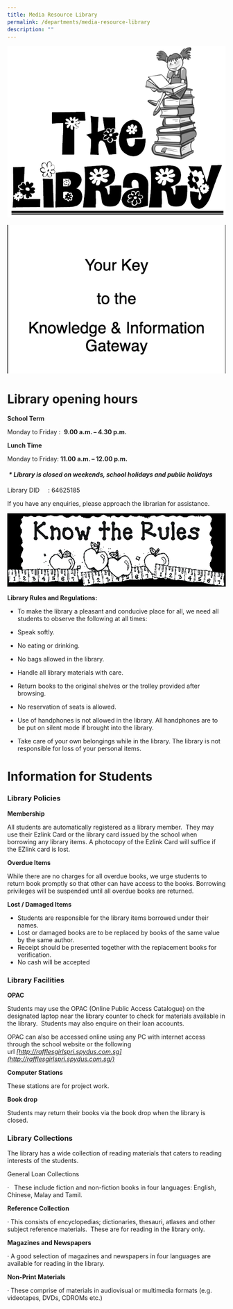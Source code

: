 ```yaml
---
title: Media Resource Library
permalink: /departments/media-resource-library
description: ""
---
```

![](/images/lib.png)

![](/images/lib2.png)

# Library opening hours

**School Term**

Monday to Friday :  **9.00 a.m. – 4.30 p.m.**

**Lunch Time**

Monday to Friday: **11.00 a.m. – 12.00 p.m.**

####  _* Library is closed on weekends, school holidays and public holidays_

Library DID     : 64625185

If you have any enquiries, please approach the librarian for assistance.

![](/images/rules.png)

**Library Rules and Regulations:**

*   To make the library a pleasant and conducive place for all, we need all students to observe the following at all times: 

*   Speak softly.

*   No eating or drinking.

*   No bags allowed in the library.

*   Handle all library materials with care.

*   Return books to the original shelves or the trolley provided after browsing.

*   No reservation of seats is allowed.

*   Use of handphones is not allowed in the library. All handphones are to be put on silent mode if brought into the library.

*   Take care of your own belongings while in the library. The library is not responsible for loss of your personal items.

# Information for Students
### Library Policies

**Membership**

All students are automatically registered as a library member.  They may use their Ezlink Card or the library card issued by the school when borrowing any library items. A photocopy of the Ezlink Card will suffice if the EZlink card is lost.

**Overdue Items**

While there are no charges for all overdue books, we urge students to return book promptly so that other can have access to the books. Borrowing privileges will be suspended until all overdue books are returned.

**Lost / Damaged Items**

*   Students are responsible for the library items borrowed under their names.
*   Lost or damaged books are to be replaced by books of the same value by the same author.
*   Receipt should be presented together with the replacement books for verification.
*   No cash will be accepted

### Library Facilities

**OPAC**

Students may use the OPAC (Online Public Access Catalogue) on the designated laptop near the library counter to check for materials available in the library.  Students may also enquire on their loan accounts.

OPAC can also be accessed online using any PC with internet access through the school website or the following url _[http://rafflesgirlspri.spydus.com.sg](http://rafflesgirlspri.spydus.com.sg/)_

**Computer Stations**

These stations are for project work.

**Book drop**

Students may return their books via the book drop when the library is closed.

### Library Collections

The library has a wide collection of reading materials that caters to reading interests of the students. 

General Loan Collections

·   These include fiction and non-fiction books in four languages: English, Chinese, Malay and Tamil.

**Reference Collection**

· This consists of encyclopedias; dictionaries, thesauri, atlases and other subject reference materials.  These are for reading in the library only.

**Magazines and Newspapers**

· A good selection of magazines and newspapers in four languages are available for reading in the library.

**Non-Print Materials**

· These comprise of materials in audiovisual or multimedia formats (e.g. videotapes, DVDs, CDROMs etc.)


